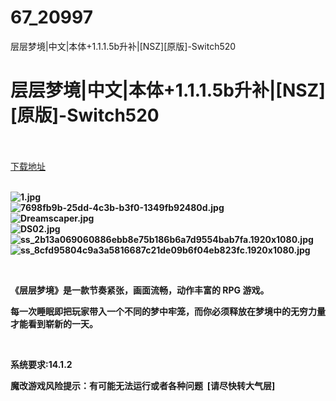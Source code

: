 # 67_20997
层层梦境|中文|本体+1.1.1.5b升补|[NSZ][原版]-Switch520
# 层层梦境|中文|本体+1.1.1.5b升补|[NSZ][原版]-Switch520
 <br/></br>
[下载地址](https://www.switch520.cc/article/20997 "下载地址")
<br/></br>

<p><strong><img title="1.jpg" src="https://www.switch520.cc/muke_img/2021_08_05_592d8f07e29ea.jpg" alt="1.jpg"></strong><br>
<strong><img title="7698fb9b-25dd-4c3b-b3f0-1349fb92480d.jpg" src="https://www.switch520.cc/muke_img/2021_08_05_122ec7b9f83a6.jpg" alt="7698fb9b-25dd-4c3b-b3f0-1349fb92480d.jpg"></strong><br>
<strong><img title="Dreamscaper.jpg" src="https://www.switch520.cc/muke_img/2021_08_05_ca1333efbc6ca.jpg" alt="Dreamscaper.jpg"></strong><br>
<strong><img title="DS02.jpg" src="https://www.switch520.cc/muke_img/2021_08_05_0d278371f409b.jpg" alt="DS02.jpg"></strong><br>
<strong><img title="ss_2b13a069060886ebb8e75b186b6a7d9554bab7fa.1920x1080.jpg" src="https://www.switch520.cc/muke_img/2021_08_05_a2c2b73082452.jpg" alt="ss_2b13a069060886ebb8e75b186b6a7d9554bab7fa.1920x1080.jpg"></strong><br>
<strong><img title="ss_8cfd95804c9a3a5816687c21de09b6f04eb823fc.1920x1080.jpg" src="https://www.switch520.cc/muke_img/2021_08_05_d1596381ee13e.jpg" alt="ss_8cfd95804c9a3a5816687c21de09b6f04eb823fc.1920x1080.jpg">&nbsp;</strong></p>
<p>&nbsp;</p>
<p><strong>《层层梦境》是一款节奏紧张，画面流畅，动作丰富的 RPG 游戏。</strong></p>
<p><strong>每一次睡眠即把玩家带入一个不同的梦中牢笼，而你必须释放在梦境中的无穷力量才能看到崭新的一天。</strong></p>
<p>&nbsp;</p>
<p><strong>系统要求:14.1.2</strong></p>
<p><strong>魔改游戏风险提示：有可能无法运行或者各种问题 &nbsp;[请尽快转大气层]</strong></p>



